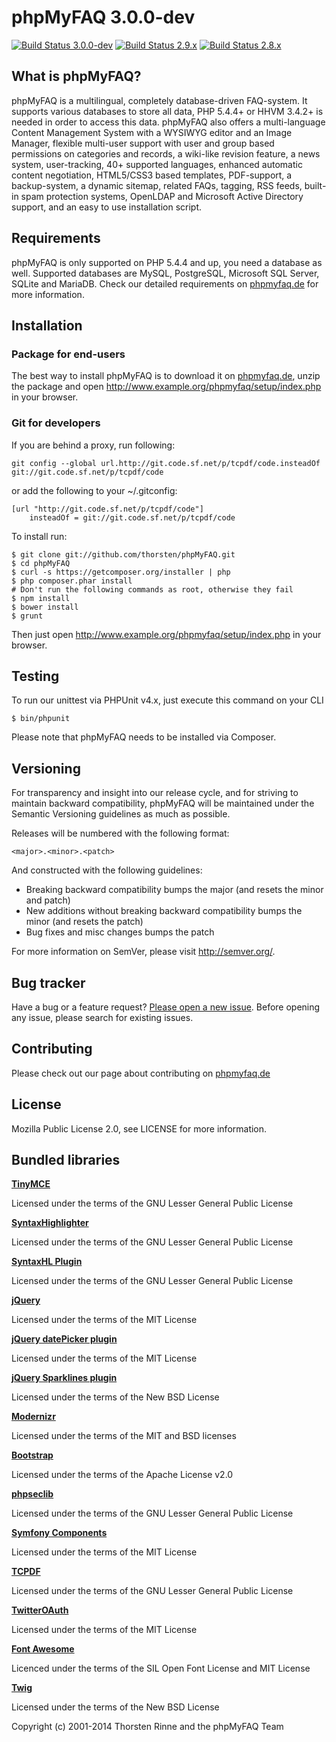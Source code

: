 # phpMyFAQ 3.0.0-dev

[![Build Status 3.0.0-dev](https://secure.travis-ci.org/thorsten/phpMyFAQ.png?branch=master)](http://travis-ci.org/thorsten/phpMyFAQ)
[![Build Status 2.9.x](https://secure.travis-ci.org/thorsten/phpMyFAQ.png?branch=2.9)](http://travis-ci.org/thorsten/phpMyFAQ)
[![Build Status 2.8.x](https://secure.travis-ci.org/thorsten/phpMyFAQ.png?branch=2.8)](http://travis-ci.org/thorsten/phpMyFAQ)

## What is phpMyFAQ?

phpMyFAQ is a multilingual, completely database-driven FAQ-system. It supports
various databases to store all data, PHP 5.4.4+ or HHVM 3.4.2+ is needed in order to
access this data. phpMyFAQ also offers a multi-language Content Management
System with a WYSIWYG editor and an Image Manager, flexible multi-user support
with user and group based permissions on categories and records, a wiki-like
revision feature, a news system, user-tracking, 40+ supported languages, enhanced
automatic content negotiation, HTML5/CSS3 based templates, PDF-support, a
backup-system, a dynamic sitemap, related FAQs, tagging, RSS feeds, built-in spam
protection systems, OpenLDAP and Microsoft Active Directory support, and an easy
to use installation script.


## Requirements

phpMyFAQ is only supported on PHP 5.4.4 and up, you need a database as well. Supported
databases are MySQL, PostgreSQL, Microsoft SQL Server, SQLite and MariaDB. Check our detailed
requirements on [phpmyfaq.de](http://www.phpmyfaq.de/requirements.php) for more information.


## Installation

### Package for end-users

The best way to install phpMyFAQ is to download it on [phpmyfaq.de](http://www.phpmyfaq.de/download.php),
unzip the package and open http://www.example.org/phpmyfaq/setup/index.php in your browser.

### Git for developers
If you are behind a proxy, run following:

    git config --global url.http://git.code.sf.net/p/tcpdf/code.insteadOf git://git.code.sf.net/p/tcpdf/code

or add the following to your ~/.gitconfig:

    [url "http://git.code.sf.net/p/tcpdf/code"]
        insteadOf = git://git.code.sf.net/p/tcpdf/code

To install run:


    $ git clone git://github.com/thorsten/phpMyFAQ.git
    $ cd phpMyFAQ
    $ curl -s https://getcomposer.org/installer | php
    $ php composer.phar install
    # Don't run the following commands as root, otherwise they fail
    $ npm install
    $ bower install
    $ grunt

Then just open http://www.example.org/phpmyfaq/setup/index.php in your browser.


## Testing

To run our unittest via PHPUnit v4.x, just execute this command on your CLI

    $ bin/phpunit

Please note that phpMyFAQ needs to be installed via Composer.


## Versioning

For transparency and insight into our release cycle, and for striving to maintain backward compatibility,
phpMyFAQ will be maintained under the Semantic Versioning guidelines as much as possible.

Releases will be numbered with the following format:

`<major>.<minor>.<patch>`

And constructed with the following guidelines:

* Breaking backward compatibility bumps the major (and resets the minor and patch)
* New additions without breaking backward compatibility bumps the minor (and resets the patch)
* Bug fixes and misc changes bumps the patch

For more information on SemVer, please visit http://semver.org/.


## Bug tracker

Have a bug or a feature request? [Please open a new issue](https://github.com/thorsten/phpMyFAQ/issues).
Before opening any issue, please search for existing issues.


## Contributing

Please check out our page about contributing on [phpmyfaq.de](http://www.phpmyfaq.de/contribute.php)


## License

Mozilla Public License 2.0, see LICENSE for more information.


## Bundled libraries

**[TinyMCE](http://tinymce.moxiecode.com/)**  

Licensed under the terms of the GNU Lesser General Public License

**[SyntaxHighlighter](http://alexgorbatchev.com/wiki/SyntaxHighlighter)**

Licensed under the terms of the GNU Lesser General Public License

**[SyntaxHL Plugin](http://github.com/RichGuk/syntaxhl)**

Licensed under the terms of the GNU Lesser General Public License

**[jQuery](http://jquery.com)**

Licensed under the terms of the MIT License

**[jQuery datePicker plugin](http://www.kelvinluck.com/)**

Licensed under the terms of the MIT License

**[jQuery Sparklines plugin](http://omnipotent.net/jquery.sparkline/)**

Licensed under the terms of the New BSD License

**[Modernizr](http://www.modernizr.com/)**

Licensed under the terms of the MIT and BSD licenses

**[Bootstrap](http://twitter.github.com/bootstrap/)**

Licensed under the terms of the Apache License v2.0

**[phpseclib](http://phpseclib.sourceforge.net/)**

Licensed under the terms of the GNU Lesser General Public License

**[Symfony Components](http://www.symfony.com)**

Licensed under the terms of the MIT License

**[TCPDF](http://www.tcpdf.org)**

Licensed under the terms of the GNU Lesser General Public License

**[TwitterOAuth](http://github.com/abraham/twitteroauth)**

Licensed under the terms of the MIT License

**[Font Awesome](http://fortawesome.github.com/Font-Awesome/)**

Licenced under the terms of the SIL Open Font License and MIT License

**[Twig](http://twig.sensiolabs.org/)**

Licensed under the terms of the New BSD License



Copyright (c) 2001-2014 Thorsten Rinne and the phpMyFAQ Team
